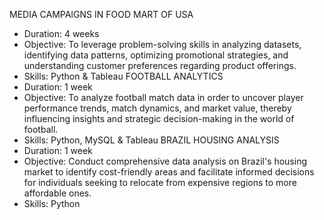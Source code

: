 MEDIA CAMPAIGNS IN FOOD MART OF USA 
-  Duration: 4 weeks
-  Objective: To leverage problem-solving skills in analyzing datasets, identifying data patterns, optimizing promotional strategies, and understanding customer preferences regarding product offerings.
-  Skills: Python & Tableau
FOOTBALL ANALYTICS
-  Duration: 1 week
-  Objective: To analyze football match data in order to uncover player performance trends, match dynamics, and market value, thereby influencing insights and strategic decision-making in the world of football.
-  Skills: Python, MySQL & Tableau
BRAZIL HOUSING ANALYSIS
-  Duration: 1 week
-  Objective: Conduct comprehensive data analysis on Brazil's housing market to identify cost-friendly areas and facilitate informed decisions for individuals seeking to relocate from expensive regions to more affordable ones.
-  Skills: Python
